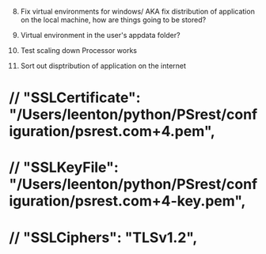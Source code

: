 8. Fix virtual environments for windows/ AKA fix distribution of application on the local machine, how are things going to be stored? 
7. Virtual environment in the user's appdata folder? 


3. Test scaling down Processor works
6. Sort out disptribution of application on the internet




# // "SSLCertificate": "/Users/leenton/python/PSrest/configuration/psrest.com+4.pem",
# // "SSLKeyFile": "/Users/leenton/python/PSrest/configuration/psrest.com+4-key.pem",
# // "SSLCiphers": "TLSv1.2",